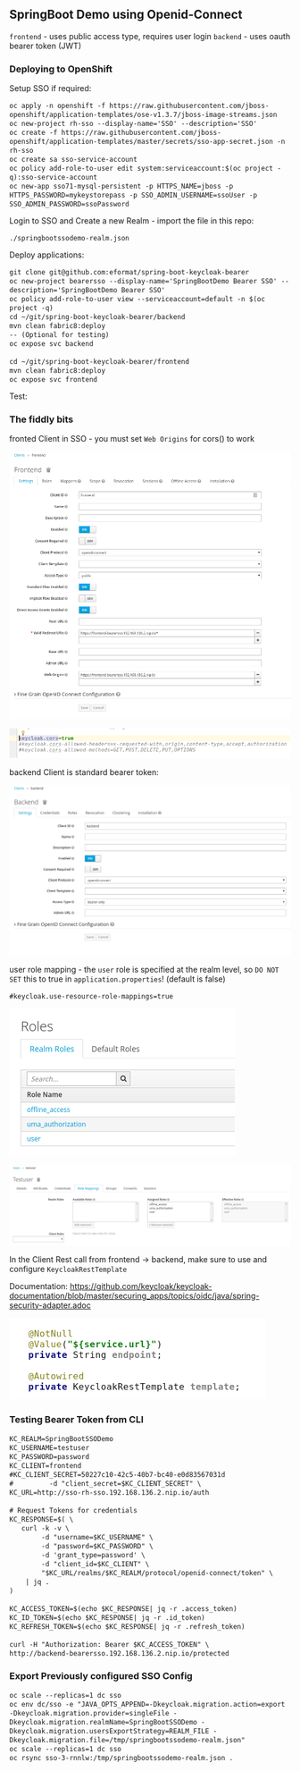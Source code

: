 ## SpringBoot Demo using Openid-Connect

`frontend` - uses public access type, requires user login
`backend` - uses oauth bearer token (JWT)

### Deploying to OpenShift

Setup SSO if required:
```
oc apply -n openshift -f https://raw.githubusercontent.com/jboss-openshift/application-templates/ose-v1.3.7/jboss-image-streams.json
oc new-project rh-sso --display-name='SSO' --description='SSO'
oc create -f https://raw.githubusercontent.com/jboss-openshift/application-templates/master/secrets/sso-app-secret.json -n rh-sso
oc create sa sso-service-account
oc policy add-role-to-user edit system:serviceaccount:$(oc project -q):sso-service-account
oc new-app sso71-mysql-persistent -p HTTPS_NAME=jboss -p HTTPS_PASSWORD=mykeystorepass -p SSO_ADMIN_USERNAME=ssoUser -p SSO_ADMIN_PASSWORD=ssoPassword
```

Login to SSO and Create a new Realm - import the file in this repo: 
```
./springbootssodemo-realm.json
```

Deploy applications:
```
git clone git@github.com:eformat/spring-boot-keycloak-bearer
oc new-project bearersso --display-name='SpringBootDemo Bearer SSO' --description='SpringBootDemo Bearer SSO'
oc policy add-role-to-user view --serviceaccount=default -n $(oc project -q)
cd ~/git/spring-boot-keycloak-bearer/backend
mvn clean fabric8:deploy
-- (Optional for testing)
oc expose svc backend

cd ~/git/spring-boot-keycloak-bearer/frontend
mvn clean fabric8:deploy
oc expose svc frontend
```

Test:


### The fiddly bits

fronted Client in SSO - you must set `Web Origins` for cors() to work

![frontend-client](images/frontend-client.png)

![springboot-config-cors](images/springboot-config-cors.png)

backend Client is standard bearer token:

![backend-client](images/backend-client.png)

user role mapping - the `user` role is specified at the realm level, so `DO NOT SET` this to true in `application.properties`! (default is false)
```
#keycloak.use-resource-role-mappings=true

```
![realm-roles](images/realm-roles.png)

![test-user-role-mapping](images/test-user-role-mapping.png)

In the Client Rest call from frontend -> backend, make sure to use and configure `KeycloakRestTemplate`

Documentation: https://github.com/keycloak/keycloak-documentation/blob/master/securing_apps/topics/oidc/java/spring-security-adapter.adoc

![keycloak-rest-template](images/keycloak-rest-template.png)

### Testing Bearer Token from CLI

```
KC_REALM=SpringBootSSODemo
KC_USERNAME=testuser
KC_PASSWORD=password
KC_CLIENT=frontend
#KC_CLIENT_SECRET=50227c10-42c5-40b7-bc40-e0d83567031d
#         -d "client_secret=$KC_CLIENT_SECRET" \
KC_URL=http://sso-rh-sso.192.168.136.2.nip.io/auth

# Request Tokens for credentials
KC_RESPONSE=$( \
   curl -k -v \
        -d "username=$KC_USERNAME" \
        -d "password=$KC_PASSWORD" \
        -d 'grant_type=password' \
        -d "client_id=$KC_CLIENT" \
        "$KC_URL/realms/$KC_REALM/protocol/openid-connect/token" \
    | jq .
)

KC_ACCESS_TOKEN=$(echo $KC_RESPONSE| jq -r .access_token)
KC_ID_TOKEN=$(echo $KC_RESPONSE| jq -r .id_token)
KC_REFRESH_TOKEN=$(echo $KC_RESPONSE| jq -r .refresh_token)

curl -H "Authorization: Bearer $KC_ACCESS_TOKEN" \
http://backend-bearersso.192.168.136.2.nip.io/protected
```

### Export Previously configured SSO Config
```
oc scale --replicas=1 dc sso
oc env dc/sso -e "JAVA_OPTS_APPEND=-Dkeycloak.migration.action=export -Dkeycloak.migration.provider=singleFile -Dkeycloak.migration.realmName=SpringBootSSODemo -Dkeycloak.migration.usersExportStrategy=REALM_FILE -Dkeycloak.migration.file=/tmp/springbootssodemo-realm.json"
oc scale --replicas=1 dc sso
oc rsync sso-3-rnnlw:/tmp/springbootssodemo-realm.json .
```
